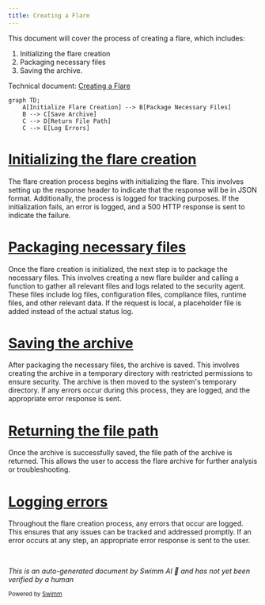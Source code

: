 ```yaml
---
title: Creating a Flare
---
```

This document will cover the process of creating a flare, which includes:

1. Initializing the flare creation
2. Packaging necessary files
3. Saving the archive.

Technical document: <SwmLink doc-title="Creating a Flare">[Creating a Flare](/.swm/creating-a-flare.k94ab5cc.sw.md)</SwmLink>

```mermaid
graph TD;
    A[Initialize Flare Creation] --> B[Package Necessary Files]
    B --> C[Save Archive]
    C --> D[Return File Path]
    C --> E[Log Errors]
```

# [Initializing the flare creation](https://app.swimm.io/repos/Z2l0aHViJTNBJTNBZGF0YWRvZy1hZ2VudCUzQSUzQVN3aW1tLURlbW8=/docs/k94ab5cc#makeflare)

The flare creation process begins with initializing the flare. This involves setting up the response header to indicate that the response will be in JSON format. Additionally, the process is logged for tracking purposes. If the initialization fails, an error is logged, and a 500 HTTP response is sent to indicate the failure.

# [Packaging necessary files](https://app.swimm.io/repos/Z2l0aHViJTNBJTNBZGF0YWRvZy1hZ2VudCUzQSUzQVN3aW1tLURlbW8=/docs/k94ab5cc#createsecurityagentarchive)

Once the flare creation is initialized, the next step is to package the necessary files. This involves creating a new flare builder and calling a function to gather all relevant files and logs related to the security agent. These files include log files, configuration files, compliance files, runtime files, and other relevant data. If the request is local, a placeholder file is added instead of the actual status log.

# [Saving the archive](https://app.swimm.io/repos/Z2l0aHViJTNBJTNBZGF0YWRvZy1hZ2VudCUzQSUzQVN3aW1tLURlbW8=/docs/k94ab5cc#save)

After packaging the necessary files, the archive is saved. This involves creating the archive in a temporary directory with restricted permissions to ensure security. The archive is then moved to the system's temporary directory. If any errors occur during this process, they are logged, and the appropriate error response is sent.

# [Returning the file path](https://app.swimm.io/repos/Z2l0aHViJTNBJTNBZGF0YWRvZy1hZ2VudCUzQSUzQVN3aW1tLURlbW8=/docs/k94ab5cc#makeflare)

Once the archive is successfully saved, the file path of the archive is returned. This allows the user to access the flare archive for further analysis or troubleshooting.

# [Logging errors](https://app.swimm.io/repos/Z2l0aHViJTNBJTNBZGF0YWRvZy1hZ2VudCUzQSUzQVN3aW1tLURlbW8=/docs/k94ab5cc#makeflare)

Throughout the flare creation process, any errors that occur are logged. This ensures that any issues can be tracked and addressed promptly. If an error occurs at any step, an appropriate error response is sent to the user.

&nbsp;

*This is an auto-generated document by Swimm AI 🌊 and has not yet been verified by a human*

<SwmMeta version="3.0.0" repo-id="Z2l0aHViJTNBJTNBZGF0YWRvZy1hZ2VudCUzQSUzQVN3aW1tLURlbW8=" repo-name="datadog-agent"><sup>Powered by [Swimm](/)</sup></SwmMeta>
